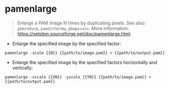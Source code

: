 # pamenlarge

> Enlarge a PAM image N times by duplicating pixels.
> See also: `pbmreduce`, `pamditherbw`, `pbmpscale`.
> More information: <https://netpbm.sourceforge.net/doc/pamenlarge.html>.

- Enlarge the specified image by the specified factor:

`pamenlarge -scale {{N}} {{path/to/image.pam}} > {{path/to/output.pam}}`

- Enlarge the specified image by the specified factors horizontally and vertically:

`pamenlarge -xscale {{XN}} -yscale {{YN}} {{path/to/image.pam}} > {{path/to/output.pam}}`
